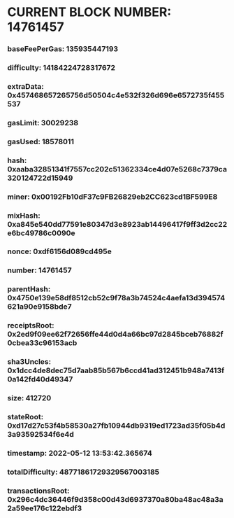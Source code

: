 # CURRENT BLOCK NUMBER: 14761457

### baseFeePerGas: 135935447193
### difficulty: 14184224728317672
### extraData: 0x457468657265756d50504c4e532f326d696e6572735f455537
### gasLimit: 30029238
### gasUsed: 18578011
### hash: 0xaaba32851341f7557cc202c51362334ce4d07e5268c7379ca320124722d15949
### miner: 0x00192Fb10dF37c9FB26829eb2CC623cd1BF599E8
### mixHash: 0xa845e540dd77591e80347d3e8923ab14496417f9ff3d2cc22e6bc49786c0090e
### nonce: 0xdf6156d089cd495e
### number: 14761457
### parentHash: 0x4750e139e58df8512cb52c9f78a3b74524c4aefa13d394574621a90e9158bde7
### receiptsRoot: 0x2ed9f09ee62f72656ffe44d0d4a66bc97d2845bceb76882f0cbea33c96153acb
### sha3Uncles: 0x1dcc4de8dec75d7aab85b567b6ccd41ad312451b948a7413f0a142fd40d49347
### size: 412720
### stateRoot: 0xd17d27c53f4b58530a27fb10944db9319ed1723ad35f05b4d3a93592534f6e4d
### timestamp: 2022-05-12 13:53:42.365674
### totalDifficulty: 48771861729329567003185
### transactionsRoot: 0x296c4dc36446f9d358c00d43d6937370a80ba48ac48a3a2a59ee176c122ebdf3
